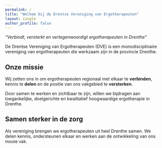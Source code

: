 ```yaml
---
permalink: /
title: "Welkom bij de Drentse Vereniging van Ergotherapeuten"
layout: single
author_profile: false
---
```


*"Verbindt, versterkt en vertegenwoordigt ergotherapeuten in Drenthe"*

De Drentse Vereniging van Ergotherapeuten (DVE) is een monodisciplinaire vereniging van ergotherapeuten die werkzaam zijn in de provincie Drenthe.

## Onze missie

Wij zetten ons in om ergotherapeuten regionaal met elkaar te **verbinden**, kennis te **delen** en de positie van ons vakgebied te **versterken**. 

Door samen te werken en zichtbaar te zijn, willen we bijdragen aan toegankelijke, doelgerichte en kwalitatief hoogwaardige ergotherapie in Drenthe.

## Samen sterker in de zorg

Als vereniging brengen we ergotherapeuten uit heel Drenthe samen. We delen kennis, ondersteunen elkaar en werken aan de ontwikkeling van ons mooie vak.